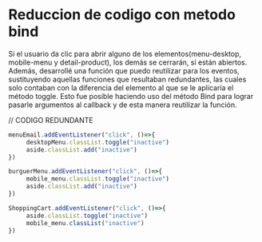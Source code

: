
# Reduccion de codigo con metodo bind
Si el usuario da clic para abrir alguno de los elementos(menu-desktop, mobile-menu y detail-product), los demás se cerrarán, sí están abiertos. Además, desarrollé una función que puedo reutilizar para los eventos, sustituyendo aquellas funciones que resultaban redundantes, las cuales solo contaban con la diferencia del elemento al que se le aplicaría el método toggle. Esto fue posible haciendo uso del método Bind para lograr pasarle argumentos al callback y de esta manera reutilizar la función.

// CODIGO REDUNDANTE

```js
menuEmail.addEventListener("click", ()=>{
     desktopMenu.classList.toggle("inactive")
     aside.classList.add("inactive")
})

burguerMenu.addEventListener("click", ()=>{
     mobile_menu.classList.toggle("inactive")
     aside.classList.add("inactive")
})

ShoppingCart.addEventListener("click", ()=>{
     aside.classList.toggle("inactive")
     mobile_menu.classList("inactive")
})

```
